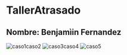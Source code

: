 # TallerAtrasado
## Nombre: Benjamìin Fernandez

![caso1caso2](https://github.com/BenjaFA/TallerAtrasado/assets/142475169/5143b1a9-7c00-4282-99e6-e64b166a04ba)
![caso3caso4](https://github.com/BenjaFA/TallerAtrasado/assets/142475169/855dbb3e-c40f-4c67-9244-a9a86a6b579c)
![caso5](https://github.com/BenjaFA/TallerAtrasado/assets/142475169/030b7022-d46e-40ab-a1fe-032967e9f526)

